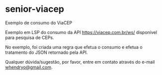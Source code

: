 # senior-viacep
Exemplo de consumo do ViaCEP

Exemplo em LSP do consumo da API https://viacep.com.br/ws/ disponível para pesquisa de CEPs.

No exemplo, foi criada uma regra que efetua o consumo e efetua o tratamento do JSON retornado pela API.

Qualquer dúvida/sugestão, por favor, entre em contato através do e-mail whendryo@gmail.com.